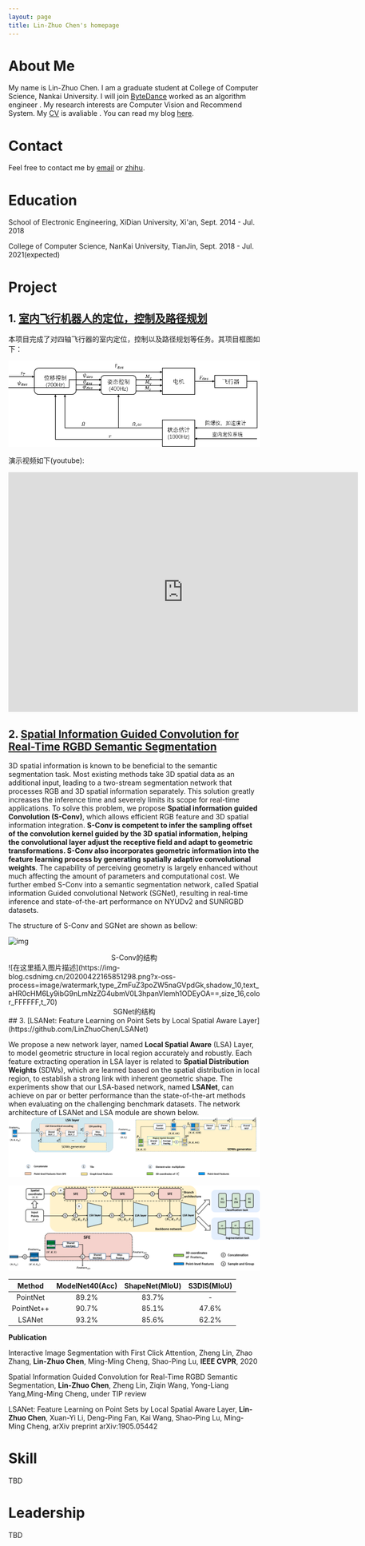 ```yaml
---
layout: page
title: Lin-Zhuo Chen's homepage
---
```

# **About Me**
My name is Lin-Zhuo Chen. I am a graduate student at College of Computer Science, Nankai University. I will join  [ByteDance](https://bytedance.com/) worked as an algorithm engineer .
My research interests are Computer Vision and Recommend System. My [CV](https://linzhuo.xyz/file/main.pdf) is avaliable .
You can read my blog [here](https://linzhuo.xyz/tags/). 

# **Contact**

Feel free to contact me by [email](linzhuochen@foxmail.com) or [zhihu](https://www.zhihu.com/people/you62580/).

# **Education**

School of Electronic Engineering, XiDian University, Xi'an, Sept. 2014 - Jul. 2018 

College of Computer Science, NanKai University, TianJin, Sept. 2018 - Jul. 2021(expected) 

# **Project**

## 1. [室内飞行机器人的定位，控制及路径规划](https://linzhuo.xyz/posts/project/quadrotor)

本项目完成了对四轴飞行器的室内定位，控制以及路径规划等任务。其项目框图如下：

![](/images/control.png)



演示视频如下(youtube):

<div class="embed-container">
  <iframe
      src="https://www.youtube.com/embed/XSEBEPnCcRU"
      width="700"
      height="480"
      frameborder="0"
      allowfullscreen="">
  </iframe>
</div>

## 2. [Spatial Information Guided Convolution for Real-Time RGBD Semantic Segmentation](https://arxiv.org/abs/2004.04534v1)
3D spatial information is known to be beneficial to the semantic segmentation task. Most existing methods take 3D spatial data as an additional input, leading to a two-stream segmentation network that processes RGB and 3D spatial information separately. This solution greatly increases the inference time and severely limits its scope for real-time applications. To solve this problem, we propose **Spatial information guided Convolution (S-Conv)**, which allows efficient RGB feature and 3D spatial information integration. **S-Conv is competent to infer the sampling offset of the convolution kernel guided by the 3D spatial information, helping the convolutional layer adjust the receptive field and adapt to geometric transformations. S-Conv also incorporates geometric information into the feature learning process by generating spatially adaptive convolutional weights**. The capability of perceiving geometry is largely enhanced without much affecting the amount of parameters and computational cost. We further embed S-Conv into a semantic segmentation network, called Spatial information Guided convolutional Network (SGNet), resulting in real-time inference and state-of-the-art performance on NYUDv2 and SUNRGBD datasets.

The structure of S-Conv and SGNet are shown as bellow:

![img](https://img-blog.csdnimg.cn/20200422165201255.png?x-oss-process=image/watermark,type_ZmFuZ3poZW5naGVpdGk,shadow_10,text_aHR0cHM6Ly9ibG9nLmNzZG4ubmV0L3hpanVlemh1ODEyOA==,size_16,color_FFFFFF,t_70)

<center>S-Conv的结构</center>
![在这里插入图片描述](https://img-blog.csdnimg.cn/20200422165851298.png?x-oss-process=image/watermark,type_ZmFuZ3poZW5naGVpdGk,shadow_10,text_aHR0cHM6Ly9ibG9nLmNzZG4ubmV0L3hpanVlemh1ODEyOA==,size_16,color_FFFFFF,t_70)

<center>SGNet的结构</center>
## 3. [LSANet: Feature Learning on Point Sets by Local Spatial Aware Layer](https://github.com/LinZhuoChen/LSANet)

We propose a new network layer, named **Local Spatial Aware** (LSA) Layer, to model geometric structure in local region accurately and robustly. Each feature extracting operation in LSA layer is related to **Spatial Distribution Weights** (SDWs), which are learned based on the spatial distribution in local region, to establish a strong link with inherent geometric shape. The experiments show that our LSA-based network, named **LSANet**, can achieve on par or better performance than the state-of-the-art methods when evaluating on the challenging benchmark datasets. The network architecture of LSANet and LSA module are shown below.
![LSANet1](/images/LSA_module.png)

![LSANet2](/images/LSANet.png)

|   Method   | ModelNet40(Acc) | ShapeNet(MIoU) | S3DIS(MIoU) |
| :--------: | :-------------: | :------------: | :---------: |
|  PointNet  |      89.2%      |     83.7%      |      -      |
| PointNet++ |      90.7%      |     85.1%      |    47.6%    |
|   LSANet   |      93.2%      |     85.6%      |    62.2%    |



**Publication**

Interactive Image Segmentation with First Click Attention, Zheng Lin, Zhao Zhang, **Lin-Zhuo Chen**, Ming-Ming Cheng, Shao-Ping Lu, **IEEE CVPR**, 2020

Spatial Information Guided Convolution for Real-Time RGBD Semantic Segmentation, **Lin-Zhuo Chen**, Zheng Lin, Ziqin Wang, Yong-Liang Yang,Ming-Ming Cheng, under TIP review

LSANet: Feature Learning on Point Sets by Local Spatial Aware Layer, **Lin-Zhuo Chen**, Xuan-Yi Li, Deng-Ping Fan, Kai Wang, Shao-Ping Lu, Ming-Ming Cheng, arXiv preprint arXiv:1905.05442

# **Skill**

TBD

# **Leadership**

TBD
